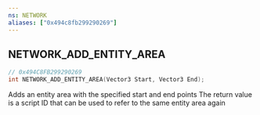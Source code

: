 ```yaml
---
ns: NETWORK
aliases: ["0x494c8fb299290269"]
---
```

## NETWORK_ADD_ENTITY_AREA

```c
// 0x494C8FB299290269
int NETWORK_ADD_ENTITY_AREA(Vector3 Start, Vector3 End);
```

Adds an entity area with the specified start and end points The return value is a script ID that can be used to refer to the same entity area again

